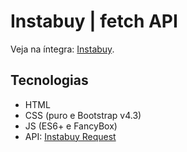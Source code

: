 # Instabuy | fetch API

Veja na íntegra: [Instabuy](https://keys8410.github.io/instabuy/).

## Tecnologias
  - HTML
  - CSS (puro e Bootstrap v4.3)
  - JS (ES6+ e FancyBox)
  - API: [Instabuy Request](https://github.com/Instabuy-Ltda/Instabuy-Selecao/blob/master/frontend%20jul-20.md?fbclid=IwAR2rfxoOgi-5b3DBLBYcaNJ5X901P3z0NZ1-16PEGSZO5Ro0Nuw4OrDKPao#response)
